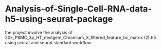 # Analysis-of-Single-Cell-RNA-data-h5-using-seurat-package
the project involve the analysis of 20k_PBMC_3p_HT_nextgem_Chromium_X_filtered_feature_bc_matrix (2).h5 using seurat and  seurat standard workflow.
